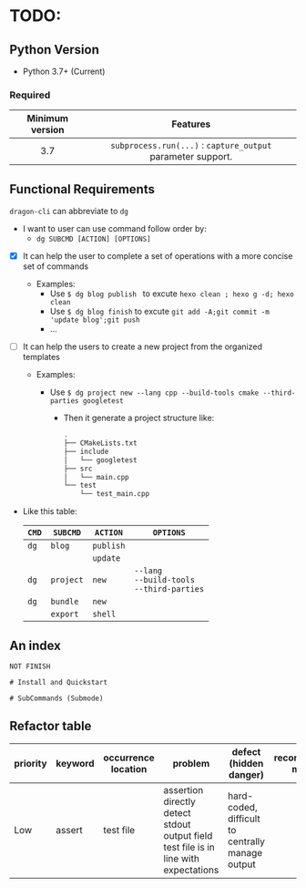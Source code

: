 # **TODO**:

## Python Version

- Python 3.7+ (Current)

### Required

| Minimum version |                           Features                           |
| :-------------: | :----------------------------------------------------------: |
|       3.7       | `subprocess.run(...)` : `capture_output`  parameter support. |


## Functional Requirements 

`dragon-cli` can abbreviate to `dg`
- I want to user can use command follow order by:
  - `dg SUBCMD [ACTION] [OPTIONS]`

- [x] It can help the user to complete a set of operations with a more concise set of commands

  - Examples:
    - Use `$ dg blog publish ` to excute `hexo clean ; hexo g -d; hexo clean `
    - Use `$ dg blog finish` to excute  `git add -A;git commit -m 'update blog';git push`
    - ...

- [ ] It can help the users to create a new project from the organized templates

  - Examples:

    - Use `$ dg project new --lang cpp --build-tools cmake --third-parties googletest`

      - Then it generate a project structure like:

        ```bash
        .
        ├── CMakeLists.txt
        ├── include
        │   └── googletest
        ├── src
        │   └── main.cpp
        └── test
            └── test_main.cpp
        ```

- Like this table:

  |`CMD`|`SUBCMD`|`ACTION`|`OPTIONS`|
  |---|---|---|---|
  |`dg`| `blog` | `publish` | |
  ||  | `update` | |
  |`dg`| `project` | `new` | `--lang`<br> `--build-tools`<br> `--third-parties`|
  |`dg`| `bundle` | `new` | |
  || `export` | `shell` | |

  

## An index
```
NOT FINISH

# Install and Quickstart

# SubCommands (Submode)

```

## Refactor table
| priority | keyword | occurrence location | problem | defect (hidden danger) | reconstruction means | reconstruction may bring improvement | current status | last update date |
|---|---|--- |---|---|---|---|---|---|
| Low  | assert | test file | assertion directly detect stdout output field test file is in line with expectations | hard-coded, difficult to centrally manage output | | | Click Framework Error Output has been organizing | ` 2019-02-15 21:42:48 ` |


